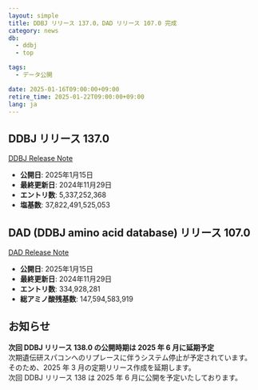 ```yaml
---
layout: simple
title: DDBJ リリース 137.0，DAD リリース 107.0 完成
category: news
db:
  - ddbj
  - top

tags:
  - データ公開

date: 2025-01-16T09:00:00+09:00
retire_time: 2025-01-22T09:00:00+09:00
lang: ja
---
```


## DDBJ リリース 137.0
[DDBJ Release Note](https://ddbj.nig.ac.jp/public/ddbj_database/release_note_archive/ddbj/ddbjrel.137.txt)
- **公開日**: 2025年1月15日    
- **最終更新日**: 2024年11月29日    
- **エントリ数**:  5,337,252,368    
- **塩基数**: 37,822,491,525,053    

## DAD (DDBJ amino acid database) リリース 107.0
[DAD Release Note](https://ddbj.nig.ac.jp/public/ddbj_database/release_note_archive/dad/dadrel.107.txt)
- **公開日**: 2025年1月15日    
- **最終更新日**: 2024年11月29日    
- **エントリ数**: 334,928,281   
- **総アミノ酸残基数**: 147,594,583,919    

## お知らせ
**次回 DDBJ リリース 138.0 の公開時期は 2025 年 6 月に延期予定**    
次期遺伝研スパコンへのリプレースに伴うシステム停止が予定されています。    
そのため、2025 年 3 月の定期リリース作成を延期します。    
次回 DDBJ リリース 138 は 2025 年 6 月に公開を予定いたしております。    

